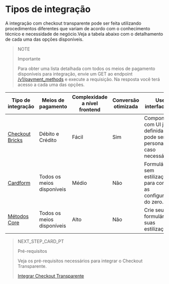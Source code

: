 # Tipos de integração

A integração com checkout transparente pode ser feita utilizando procedimentos diferentes que variam de acordo com o conhecimento técnico e necessidade de negócio.Veja a tabela abaixo com o detalhamento de cada uma das opções disponíveis.

> NOTE
>
> Importante
>
> Para obter uma lista detalhada com todos os meios de pagamento disponíveis para integração, envie um GET ao endpoint [/v1/payment_methods](/developers/pt/reference/payment_methods/_payment_methods/get) e execute a requisição. Na resposta você terá acesso a cada uma das opções.



| Tipo de integração  | Meios de pagamento  | Complexidade a nível frontend  | Conversão otimizada  | User interface (UI)  | Conformidade PCI   |
| --- | --- | --- | --- | --- | --- |
| [Checkout Bricks](/developers/pt/docs/checkout-bricks/landing)  | Débito e Crédito  | Fácil  | Sim  | Componentes com UI já definida e que pode ser personalizada caso necessário.  | PCI SAQ A  |
| [Cardform](/developers/pt/docs/checkout-api/integration-configuration/card/integrate-via-cardform)  | Todos os meios disponíveis  | Médio  | Não  | Formulário sem estilizações para começar as configurações do zero.  | Elegível a PCI SAQ A com Secure Fields  |
|  [Métodos Core](/developers/pt/docs/checkout-api/integration-configuration/card/integrate-via-core-methods)  | Todos os meios disponíveis  | Alto  | Não  | Crie seu formulário e suas estilizações  | Elegível a PCI SAQ A com Secure Fields  |




> NEXT_STEP_CARD_PT
>
> Pré-requisitos
>
> Veja os pré-requisitos necessários para integrar o Checkout Transparente.
>
> [Integrar Checkout Transparente](/developers/pt/docs/checkout-api/prerequisites)
